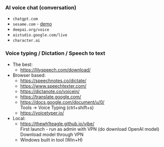 ### AI voice chat (conversation)
* `chatgpt.com`
* `sesame.com` - [demo](https://www.sesame.com/research/crossing_the_uncanny_valley_of_voice#demo)
* `deepai.org/voice`
* `aistudio.google.com/live`
* `character.ai`

### Voice typing / Dictation / Speech to text
* The best:
  * https://lilyspeech.com/download/
* Browser based:
  * https://speechnotes.co/dictate/
  * https://www.speechtexter.com/
  * https://dictanote.co/voicein/
  * https://translate.google.com/
  * https://docs.google.com/document/u/0/ \
    Tools -> Voice Typing (ctrl+shift+s)
  * https://voicetyper.io/
* Local:
  * https://thewh1teagle.github.io/vibe/ \
    First launch - run as admin with VPN (do download OpenAI model) \
    Download model through VPN
  * Windows built in tool (Win+H)
